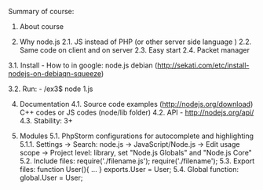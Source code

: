 Summary of course:

1. About course

2. Why node.js
    2.1. JS instead of PHP (or other server side language )
    2.2. Same code on client and on server
    2.3. Easy start
    2.4. Packet manager

3.1. Install
    - How to in google: node.js debian (http://sekati.com/etc/install-nodejs-on-debiaqn-squeeze)

3.2. Run:
    - /ex3$ node 1.js

4. Documentation
    4.1. Source code examples (http://nodejs.org/download) C++ codes or JS codes (node/lib folder)
    4.2. API - http://nodejs.org/api/
    4.3. Stability: 3+

5. Modules
    5.1. PhpStorm configurations for autocomplete and highlighting
        5.1.1. Settings -> Search: node.js -> JavaScript/Node.js -> Edit usage scope -> Project level: library, set "Node.js Globals" and
            "Node.js Core"
    5.2. Include files:
        require('./filename.js');
        require('./filename');
    5.3. Export files:
        function User(){ ... }
        exports.User = User;
    5.4. Global function:
        global.User = User;




